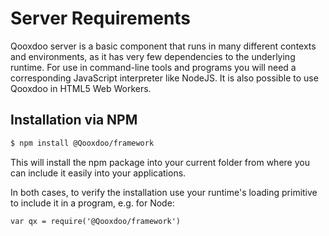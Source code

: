 # Server Requirements

Qooxdoo server is a basic component that runs in many different
contexts and environments, as it has very few dependencies to the
underlying runtime. For use in command-line tools and programs you
will need a corresponding JavaScript interpreter like NodeJS. It is
also possible to use Qooxdoo in HTML5 Web Workers.

## Installation via NPM

```bash
$ npm install @Qooxdoo/framework
```

This will install the npm package into your current folder from where
you can include it easily into your applications.

In both cases, to verify the installation use your runtime's loading
primitive to include it in a program, e.g. for Node:

```
var qx = require('@Qooxdoo/framework')
```
